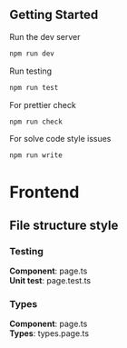 ## Getting Started

Run the dev server

```bash
npm run dev
```

Run testing

```bash
npm run test
```

For prettier check

```bash
npm run check
```

For solve code style issues

```bash
npm run write
```

# Frontend

## File structure style

### Testing

**Component**: page.ts\
**Unit test**: page.test.ts

### Types

**Component**: page.ts\
**Types**: types.page.ts
